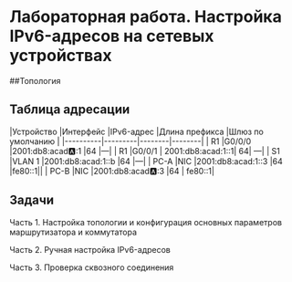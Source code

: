 # Лабораторная работа. Настройка IPv6-адресов на сетевых устройствах 

##Топология 

Таблица адресации
------------
|Устройство |Интерфейс |IPv6-адрес |Длина префикса |Шлюз по умолчанию |
|----------|---------|--------|--------|
| R1	|G0/0/0	|2001:db8:acad:a::1	|64	|—|
| R1	|G0/0/1	| 2001:db8:acad:1::1| 	64|	—|
| S1	|VLAN 1	|2001:db8:acad:1::b	|64	|—|
| PC-A	|NIC	|2001:db8:acad:1::3	|64	|fe80::1||
| PC-B	|NIC	|2001:db8:acad:a::3	|64	| fe80::1|

## Задачи

Часть 1. Настройка топологии и конфигурация основных параметров маршрутизатора и коммутатора

Часть 2. Ручная настройка IPv6-адресов

Часть 3. Проверка сквозного соединения
